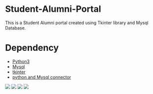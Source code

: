 # Student-Alumni-Portal
 This is a Student Alumni portal created using Tkinter library and Mysql Database.
 
 # Dependency
 <ul>
  <li><a href="https://www.python.org/">Python3</a></li>
 <li> <a href="https://www.mysql.com/"> Mysql</a></li>
  <li><a href="https://docs.python.org/3/library/tkinter.html">tkinter </a></li>
 <li><a href="https://dev.mysql.com/downloads/connector/python/"> python and Mysql connector </a></li>
 </ul>

<img src="https://user-images.githubusercontent.com/46244176/83952143-5715ff00-a854-11ea-9e1f-721c95abd7fa.png" />
<img src="https://user-images.githubusercontent.com/46244176/83952147-5b421c80-a854-11ea-926e-655a58428fe1.png"/>
<img src="https://user-images.githubusercontent.com/46244176/83952149-5da47680-a854-11ea-9b31-78aedb064575.png"/>

<img src="https://user-images.githubusercontent.com/46244176/83952151-6301c100-a854-11ea-97b1-8b5dbbe18bae.png"/>
